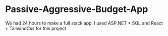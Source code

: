 # Passive-Aggressive-Budget-App
We had 24 hours to make a full stack app. I used ASP.NET + SQL and React + TailwindCss for this project

